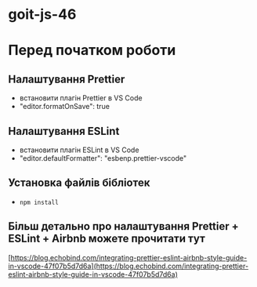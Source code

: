 # goit-js-46

# Перед початком роботи

## Налаштування Prettier

- встановити плагін Prettier в VS Code
- "editor.formatOnSave": true

## Налаштування ESLint

- встановити плагін ESLint в VS Code
- "editor.defaultFormatter": "esbenp.prettier-vscode"

## Установка файлів бібліотек

- `npm install`

## Більш детально про налаштування Prettier + ESLint + Airbnb можете прочитати тут

[https://blog.echobind.com/integrating-prettier-eslint-airbnb-style-guide-in-vscode-47f07b5d7d6a](https://blog.echobind.com/integrating-prettier-eslint-airbnb-style-guide-in-vscode-47f07b5d7d6a)
